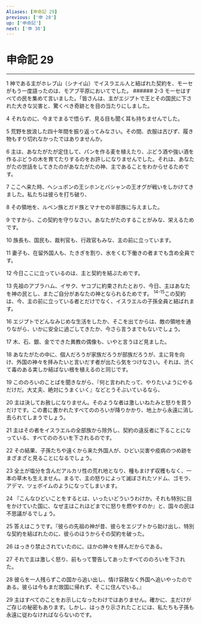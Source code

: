 ```yaml
---
Aliases: [申命記 29]
previous: ['申 28']
up: ['申命記']
next: ['申 30']
---
```

# 申命記 29

***




1 
神である主がホレブ山（シナイ山）でイスラエル人と結ばれた契約を、モーセがもう一度語ったのは、モアブ平原においてでした。 ###### 2-3 モーセはすべての民を集めて言いました。「皆さんは、主がエジプトで王とその国民に下された大きな災害と、驚くべき奇跡とを目の当たりにしました。 



4 
それなのに、今までまるで悟らず、見る目も聞く耳も持ちませんでした。 



5 
荒野を放浪した四十年間を振り返ってみなさい。その間、衣服は古びず、履き物もすり切れなかったではありませんか。 



6 
主は、あなたがたが定住して、パンを作る麦を植えたり、ぶどう酒や強い酒を作るぶどうの木を育てたりするのをお許しになりませんでした。それは、あなたがたの世話をしてきたのがあなたがたの神、主であることをわからせるためです。 



7 
ここへ来た時、ヘシュボンの王シホンとバシャンの王オグが戦いをしかけてきました。私たちは彼らを打ち破り、 



8 
その領地を、ルベン族とガド族とマナセの半部族に与えました。 



9 
ですから、この契約を守りなさい。あなたがたのすることがみな、栄えるためです。 



10 
族長も、国民も、裁判官も、行政官もみな、主の前に立っています。 



11 
妻子も、在留外国人も、たきぎを割り、水をくむ下働きの者までも含め全員です。 



12 
今日ここに立っているのは、主と契約を結ぶためです。 



13 
先祖のアブラハム、イサク、ヤコブに約束されたとおり、今日、主はあなたを神の民とし、またご自分があなたの神となられるためです。 <sup class="versenum">14-15</sup>この契約は、今、主の前に立っている者とだけでなく、イスラエルの子孫全員と結ばれます。 



16 
エジプトでどんなみじめな生活をしたか、そこを出てからは、敵の領地を通りながら、いかに安全に過ごしてきたか、今さら言うまでもないでしょう。 



17 
木、石、銀、金でできた異教の偶像も、いやと言うほど見ました。 



18 
あなたがたの中に、個人だろうが家族だろうが部族だろうが、主に背を向け、外国の神々を拝みたいと言いだす者が出たら気をつけなさい。それは、渋くて毒のある実しか結ばない根を植えるのと同じです。 



19 
こののろいのことばを聞きながら、『何と言われたって、やりたいようにやるだけだ。大丈夫、絶対にうまくいく』などとうそぶいているなら、 



20 
主は決してお赦しになりません。そのような者は激しいねたみと怒りを買うだけです。この書に書かれたすべてののろいが降りかかり、地上から永遠に消し去られてしまうでしょう。 



21 
主はその者をイスラエルの全部族から除外し、契約の違反者に下ることになっている、すべてののろいを下されるのです。 



22 
その結果、子孫たちや遠くから来た外国人が、ひどい災害や疫病のつめ跡をまざまざと見ることになるでしょう。 



23 
全土が塩分を含んだアルカリ性の荒れ地となり、種もまけず収穫もなく、一本の草木も生えません。まるで、主の怒りによって滅ぼされたソドム、ゴモラ、アデマ、ツェボイムのようになってしまいます。 



24 
『こんなひどいことをするとは、いったいどういうわけか。それも特別に目をかけていた国に、なぜ主はこれほどまでに怒りを燃やすのか』と、国々の民は不思議がるでしょう。 



25 
答えはこうです。『彼らの先祖の神が昔、彼らをエジプトから助け出し、特別な契約を結ばれたのに、彼らのほうからその契約を破った。 



26 
はっきり禁止されていたのに、ほかの神々を拝んだからである。 



27 
それで主は激しく怒り、前もって警告してあったすべてののろいを下された。 



28 
彼らを一人残らずこの国から追い出し、情け容赦なく外国へ追いやったのである。彼らは今もまだ故国に帰れず、そこに住んでいる。』 



29 
主はすべてのことをお示しになったわけではありません。確かに、主だけがご存じの秘密もあります。しかし、はっきり示されたことには、私たちも子孫も永遠に従わなければならないのです。
